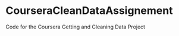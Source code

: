 CourseraCleanDataAssignement
============================

Code for the Coursera Getting and Cleaning Data Project
